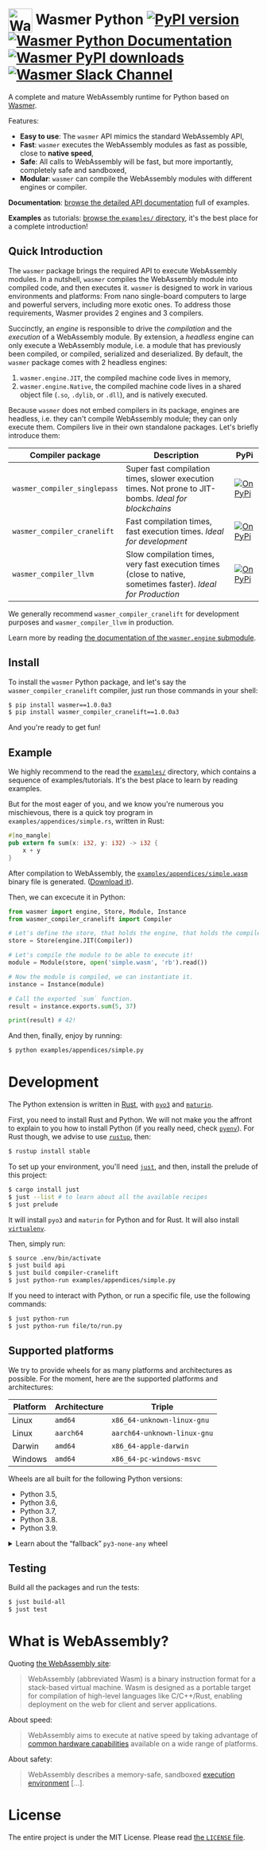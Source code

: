 # <img height="48" src="https://wasmer.io/static/icons/favicon-96x96.png" alt="Wasmer logo" valign="middle"> Wasmer Python [![PyPI version](https://img.shields.io/pypi/v/wasmer)](https://badge.fury.io/py/wasmer) [![Wasmer Python Documentation](https://img.shields.io/badge/docs-read-green)](https://wasmerio.github.io/wasmer-python/api/) [![Wasmer PyPI downloads](https://pepy.tech/badge/wasmer)](https://pypi.org/project/wasmer/) [![Wasmer Slack Channel](https://img.shields.io/static/v1?label=chat&message=on%20Slack&color=green)](https://slack.wasmer.io)

A complete and mature WebAssembly runtime for Python based on
[Wasmer](https://github.com/wasmerio/wasmer).

Features:

  * **Easy to use**: The `wasmer` API mimics the standard WebAssembly API,
  * **Fast**: `wasmer` executes the WebAssembly modules as fast as
    possible, close to **native speed**,
  * **Safe**: All calls to WebAssembly will be fast, but more
    importantly, completely safe and sandboxed,
  * **Modular**: `wasmer` can compile the WebAssembly modules with
    different engines or compiler.

**Documentation**: [browse the detailed API
documentation](https://wasmerio.github.io/wasmer-python/api/wasmer/) full of
examples.

**Examples** as tutorials: [browse the `examples/`
directory](https://github.com/wasmerio/wasmer-python/tree/master/examples),
it's the best place for a complete introduction!

## Quick Introduction

The `wasmer` package brings the required API to execute WebAssembly
modules. In a nutshell, `wasmer` compiles the WebAssembly module into
compiled code, and then executes it. `wasmer` is designed to work in
various environments and platforms: From nano single-board computers
to large and powerful servers, including more exotic ones. To address
those requirements, Wasmer provides 2 engines and 3 compilers.

Succinctly, an _engine_ is responsible to drive the _compilation_ and
the _execution_ of a WebAssembly module. By extension, a _headless_
engine can only execute a WebAssembly module, i.e. a module that has
previously been compiled, or compiled, serialized and deserialized. By
default, the `wasmer` package comes with 2 headless engines:

1. `wasmer.engine.JIT`, the compiled machine code lives in memory,
2. `wasmer.engine.Native`, the compiled machine code lives in a shared
   object file (`.so`, `.dylib`, or `.dll`), and is natively executed.

Because `wasmer` does not embed compilers in its package, engines are
headless, i.e. they can't compile WebAssembly module; they can only
execute them. Compilers live in their own standalone packages. Let's
briefly introduce them:

| Compiler package | Description | PyPi |
|-|-|-|
| `wasmer_compiler_singlepass` | Super fast compilation times, slower execution times. Not prone to JIT-bombs. *Ideal for blockchains* | [![On PyPi](https://img.shields.io/pypi/v/wasmer_compiler_singlepass)](https://pypi.org/project/wasmer_compiler_singlepass/) |
| `wasmer_compiler_cranelift` | Fast compilation times, fast execution times. *Ideal for development* | [![On PyPi](https://img.shields.io/pypi/v/wasmer_compiler_cranelift)](https://pypi.org/project/wasmer_compiler_cranelift/) |
| `wasmer_compiler_llvm` | Slow compilation times, very fast execution times (close to native, sometimes faster). *Ideal for Production* | [![On PyPi](https://img.shields.io/pypi/v/wasmer_compiler_llvm)](https://pypi.org/project/wasmer_compiler_llvm/) |

We generally recommend `wasmer_compiler_cranelift` for development
purposes and `wasmer_compiler_llvm` in production.

Learn more by reading [the documentation of the `wasmer.engine`
submodule](https://wasmerio.github.io/wasmer-python/api/engine/index.html).

## Install

To install the `wasmer` Python package, and let's say the
`wasmer_compiler_cranelift` compiler, just run those commands in your shell:

```sh
$ pip install wasmer==1.0.0a3
$ pip install wasmer_compiler_cranelift==1.0.0a3
```

And you're ready to get fun!

## Example

We highly recommend to the read the
[`examples/`](https://github.com/wasmerio/wasmer-python/tree/master/examples)
directory, which contains a sequence of examples/tutorials. It's the
best place to learn by reading examples.

But for the most eager of you, and we know you're numerous you
mischievous, there is a quick toy program in
`examples/appendices/simple.rs`, written in Rust:

```rust
#[no_mangle]
pub extern fn sum(x: i32, y: i32) -> i32 {
    x + y
}
```

After compilation to WebAssembly, the
[`examples/appendices/simple.wasm`](https://github.com/wasmerio/wasmer-python/blob/master/examples/appendices/simple.wasm)
binary file is generated. ([Download
it](https://github.com/wasmerio/wasmer-python/raw/master/examples/appendices/simple.wasm)).

Then, we can excecute it in Python:

```python
from wasmer import engine, Store, Module, Instance
from wasmer_compiler_cranelift import Compiler

# Let's define the store, that holds the engine, that holds the compiler.
store = Store(engine.JIT(Compiler))

# Let's compile the module to be able to execute it!
module = Module(store, open('simple.wasm', 'rb').read())

# Now the module is compiled, we can instantiate it.
instance = Instance(module)

# Call the exported `sum` function.
result = instance.exports.sum(5, 37)

print(result) # 42!
```

And then, finally, enjoy by running:

```sh
$ python examples/appendices/simple.py
```

# Development

The Python extension is written in [Rust], with [`pyo3`] and
[`maturin`].

First, you need to install Rust and Python. We will not make you the
affront to explain to you how to install Python (if you really need,
check [`pyenv`](https://github.com/pyenv/pyenv/)). For Rust though, we
advise to use [`rustup`](https://rustup.rs/), then:

```sh
$ rustup install stable
```

To set up your environment, you'll need [`just`], and then, install
the prelude of this project:

```sh
$ cargo install just
$ just --list # to learn about all the available recipes
$ just prelude
```

It will install `pyo3` and `maturin` for Python and for Rust. It will
also install [`virtualenv`].

Then, simply run:

```sh
$ source .env/bin/activate
$ just build api
$ just build compiler-cranelift
$ just python-run examples/appendices/simple.py
```

If you need to interact with Python, or run a specific file, use the
following commands:

```sh
$ just python-run
$ just python-run file/to/run.py
```

## Supported platforms

We try to provide wheels for as many platforms and architectures as
possible. For the moment, here are the supported platforms and
architectures:

| Platform | Architecture | Triple |
|-|-|-|
| Linux | `amd64` | `x86_64-unknown-linux-gnu` |
| Linux | `aarch64` | `aarch64-unknown-linux-gnu` |
| Darwin | `amd64` | `x86_64-apple-darwin` |
| Windows | `amd64` | `x86_64-pc-windows-msvc` |

Wheels are all built for the following Python versions:

* Python 3.5,
* Python 3.6,
* Python 3.7,
* Python 3.8.
* Python 3.9.

<details>
<summary>Learn about the “fallback” <code>py3-none-any</code> wheel</summary>

### `py3-none-any.whl`

A special `wasmer-$(version)-py3-none-any` wheel is built as a
fallback. The `wasmer` libray will be installable, but it will raise
an `ImportError` exception saying that “Wasmer is not available on
this system”.

This wheel will be installed if none matches before (learn more by
reading the [PEP 425, Compatibility Tags for Built
Distributions](https://www.python.org/dev/peps/pep-0425/)).

</details>

## Testing

Build all the packages and run the tests:

```sh
$ just build-all
$ just test
```

# What is WebAssembly?

Quoting [the WebAssembly site](https://webassembly.org/):

> WebAssembly (abbreviated Wasm) is a binary instruction format for a
> stack-based virtual machine. Wasm is designed as a portable target
> for compilation of high-level languages like C/C++/Rust, enabling
> deployment on the web for client and server applications.

About speed:

> WebAssembly aims to execute at native speed by taking advantage of
> [common hardware
> capabilities](https://webassembly.org/docs/portability/#assumptions-for-efficient-execution)
> available on a wide range of platforms.

About safety:

> WebAssembly describes a memory-safe, sandboxed [execution
> environment](https://webassembly.org/docs/semantics/#linear-memory) […].

# License

The entire project is under the MIT License. Please read [the
`LICENSE` file][license].


[`pyo3`]: https://github.com/PyO3/pyo3
[`maturin`]: https://github.com/PyO3/maturin
[`virtualenv`]: https://virtualenv.pypa.io/
[`just`]: https://github.com/casey/just/
[license]: https://github.com/wasmerio/wasmer/blob/master/LICENSE
[Rust]: https://www.rust-lang.org/
[compilers]: https://medium.com/wasmer/a-webassembly-compiler-tale-9ef37aa3b537
